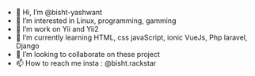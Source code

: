 - 👋 Hi, I’m @bisht-yashwant
- 👀 I’m interested in Linux, programming, gamming
- 🌱 I’m work on Yii and Yii2
- 🌱 I’m currently learning HTML, css javaScript, ionic VueJs, Php laravel, Django
- 💞️ I’m looking to collaborate on these project
- 📫 How to reach me insta : @bisht.rackstar

<!---
bisht-yashwant/bisht-yashwant is a ✨ special ✨ repository because its `README.md` (this file) appears on your GitHub profile.
You can click the Preview link to take a look at your changes.
--->

